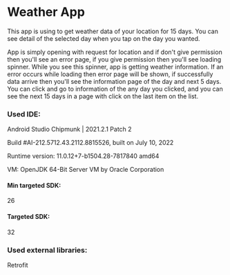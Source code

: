 # Weather App

This app is using to get weather data of your location for 15 days. You can see detail of the selected day when you tap on the day you wanted.

App is simply opening with request for location and if don't give permission then you'll see an error page, if you give permission then you'll see loading spinner. While you see this spinner, app is getting weather information.
If an error occurs while loading then error page will be shown, if successfully data arrive then you'll see the information page of the day and next 5 days. You can click and go to information of the any day you clicked, and you can see the next 15 days in a page with click on the last item on the list.

### Used IDE:

Android Studio Chipmunk | 2021.2.1 Patch 2

Build #AI-212.5712.43.2112.8815526, built on July 10, 2022

Runtime version: 11.0.12+7-b1504.28-7817840 amd64

VM: OpenJDK 64-Bit Server VM by Oracle Corporation

#### Min targeted SDK:
26
#### Targeted SDK:
32
### Used external libraries:
Retrofit
